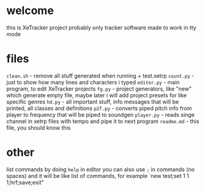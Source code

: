 # welcome
this is XeTracker project
probably only tracker software made to work in tty mode

# files
`clean.sh` - remove all stuff generated when running + test.xetrp
`count.py` - just to show how many lines and characters i typed
`editor.py` - main program, to edit XeTracker projects
`fg.py` - project generators, like "new" which generate empty file, maybe later i will add project presets for like specific genres
`hd.py` - all important stuff, info messages that will be printed, all classes and definitions
`p2f.py` - converts piped pitch info from player to frequency that will be piped to soundgen
`player.py` - reads singe channel in xetrp files with tempo and pipe it to next program
`readme.md` - this file, you should know this

# other
list commands by doing `help` in editor
you can also use `;` in commands (no spaces) and it will be like list of commands, for example `new test;set 1 1 1;hrf;save;exit"
